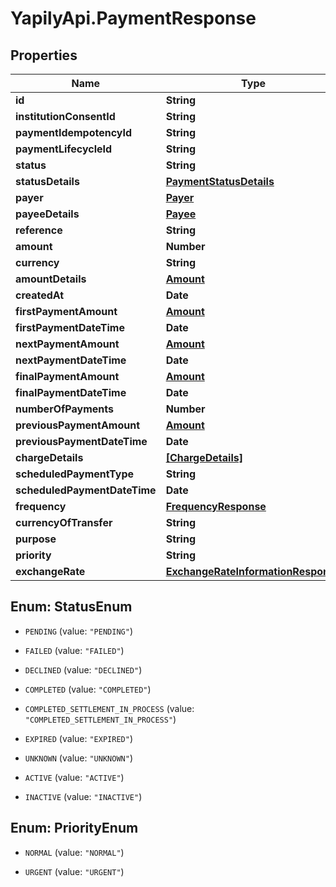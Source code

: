 # YapilyApi.PaymentResponse

## Properties

Name | Type | Description | Notes
------------ | ------------- | ------------- | -------------
**id** | **String** |  | [optional] 
**institutionConsentId** | **String** |  | [optional] 
**paymentIdempotencyId** | **String** |  | [optional] 
**paymentLifecycleId** | **String** |  | [optional] 
**status** | **String** |  | [optional] 
**statusDetails** | [**PaymentStatusDetails**](PaymentStatusDetails.md) |  | [optional] 
**payer** | [**Payer**](Payer.md) |  | [optional] 
**payeeDetails** | [**Payee**](Payee.md) |  | [optional] 
**reference** | **String** |  | [optional] 
**amount** | **Number** |  | [optional] 
**currency** | **String** |  | [optional] 
**amountDetails** | [**Amount**](Amount.md) |  | [optional] 
**createdAt** | **Date** |  | [optional] 
**firstPaymentAmount** | [**Amount**](Amount.md) |  | [optional] 
**firstPaymentDateTime** | **Date** |  | [optional] 
**nextPaymentAmount** | [**Amount**](Amount.md) |  | [optional] 
**nextPaymentDateTime** | **Date** |  | [optional] 
**finalPaymentAmount** | [**Amount**](Amount.md) |  | [optional] 
**finalPaymentDateTime** | **Date** |  | [optional] 
**numberOfPayments** | **Number** |  | [optional] 
**previousPaymentAmount** | [**Amount**](Amount.md) |  | [optional] 
**previousPaymentDateTime** | **Date** |  | [optional] 
**chargeDetails** | [**[ChargeDetails]**](ChargeDetails.md) |  | [optional] 
**scheduledPaymentType** | **String** |  | [optional] 
**scheduledPaymentDateTime** | **Date** |  | [optional] 
**frequency** | [**FrequencyResponse**](FrequencyResponse.md) |  | [optional] 
**currencyOfTransfer** | **String** |  | [optional] 
**purpose** | **String** |  | [optional] 
**priority** | **String** |  | [optional] 
**exchangeRate** | [**ExchangeRateInformationResponse**](ExchangeRateInformationResponse.md) |  | [optional] 



## Enum: StatusEnum


* `PENDING` (value: `"PENDING"`)

* `FAILED` (value: `"FAILED"`)

* `DECLINED` (value: `"DECLINED"`)

* `COMPLETED` (value: `"COMPLETED"`)

* `COMPLETED_SETTLEMENT_IN_PROCESS` (value: `"COMPLETED_SETTLEMENT_IN_PROCESS"`)

* `EXPIRED` (value: `"EXPIRED"`)

* `UNKNOWN` (value: `"UNKNOWN"`)

* `ACTIVE` (value: `"ACTIVE"`)

* `INACTIVE` (value: `"INACTIVE"`)





## Enum: PriorityEnum


* `NORMAL` (value: `"NORMAL"`)

* `URGENT` (value: `"URGENT"`)





